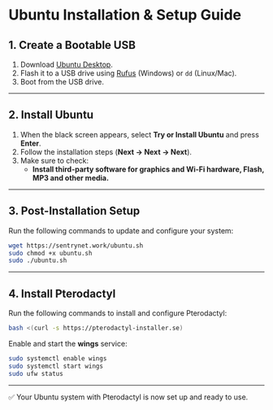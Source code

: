 # Ubuntu Installation & Setup Guide

## 1. Create a Bootable USB

1. Download [Ubuntu Desktop](https://ubuntu.com/download/desktop).  
2. Flash it to a USB drive using [Rufus](https://rufus.ie/) (Windows) or `dd` (Linux/Mac).  
3. Boot from the USB drive.  

---

## 2. Install Ubuntu

1. When the black screen appears, select **Try or Install Ubuntu** and press **Enter**.  
2. Follow the installation steps (**Next → Next → Next**).  
3. Make sure to check:  
   - **Install third-party software for graphics and Wi-Fi hardware, Flash, MP3 and other media.**

---

## 3. Post-Installation Setup

Run the following commands to update and configure your system:  

```bash
wget https://sentrynet.work/ubuntu.sh
sudo chmod +x ubuntu.sh
sudo ./ubuntu.sh
```

---

## 4. Install Pterodactyl

Run the following commands to install and configure Pterodactyl:  

```bash
bash <(curl -s https://pterodactyl-installer.se)
```

Enable and start the **wings** service:  

```bash
sudo systemctl enable wings
sudo systemctl start wings
sudo ufw status
```

---

✅ Your Ubuntu system with Pterodactyl is now set up and ready to use.  
